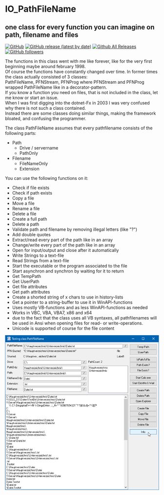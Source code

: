 # IO_PathFileName
## one class for every function you can imagine on path, filename and files    

[![GitHub](https://img.shields.io/github/license/OlimilO1402/IO_PathFileName?style=plastic)](https://github.com/OlimilO1402/IO_PathFileName/blob/master/LICENSE)
[![GitHub release (latest by date)](https://img.shields.io/github/v/release/OlimilO1402/IO_PathFileName?style=plastic)](https://github.com/OlimilO1402/IO_PathFileName/releases/latest)
[![Github All Releases](https://img.shields.io/github/downloads/OlimilO1402/IO_PathFileName/total.svg)](https://github.com/OlimilO1402/IO_PathFileName/releases/download/v2022.12.15/PathFileName_v2022.12.15.zip)
[![GitHub followers](https://img.shields.io/github/followers/OlimilO1402?style=social&label=Follow)](https://github.com/OlimilO1402/)  

The functions in this class went with me like forever, like for the very first beginning maybe around february 1998.  
Of course the functions have constantly changed over time. In former times the class actually consisted of 3 classes:  
PathFileName, PFNStream, PFNProg where PFNStream and PFNProg wrapped PathFileName like in a decorator-pattern.  
If you know a function you need on files, that is not included in the class, let me know or start an issue.  
When I was first digging into the dotnet-Fx in 2003 I was very confused why there is not such a class contained.  
Instead there are some classes doing similar things, making the framework bloated, and confusing the programmer.  

The class PathFileName assumes that every pathfilename consists of the following parts:  
- Path  
    + Drive / servername  
	+ PathOnly  
- Filename  
    + FileNameOnly  
    + Extension  
  
You can use the following functions on it:  
* Check if file exists  
* Check if path exists  
* Copy a file  
* Move a file  
* Rename a file  
* Delete a file  
* Create a full path  
* Delete a path  
* Validate path and filename by removing illegal letters (like "?")  
* Add double quotes   
* Extract/read every part of the path like in an array  
* Change/write every part of the path like in an array  
* Open for input/output and close after it automatically  
* Write Strings to a text-file  
* Read Strings from a text-file  
* Start the executable or the program associated to the file  
* Start asynchron and synchron by waiting for it to return  
* Get TempPath  
* Get UserPath  
* Get file attributes  
* Get path attributes  
* Create a shorted string of x chars to use in history-lists  
* Get a pointer to a string-buffer to use it in WinAPI-functions  
* Uses mostly VB-functions and as less WinAPI-functions as needed  
* Works in VBC, VBA, VBA7, x86 and x64  
* due to the fact that the class uses all VB syntaxes, all pathfilenames will be used in Ansi when opening files for read- or write-operations.  
* Unicode is supported of course for the file content  

![PathFileName Image](Resources/PathFileName.png "PathFileName Image")

